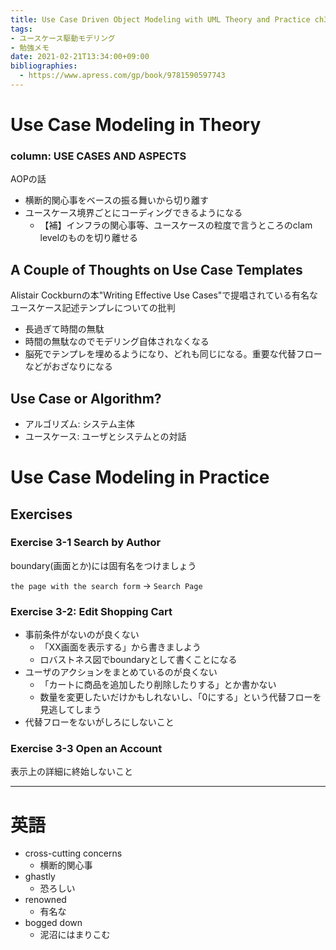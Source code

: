 ```yaml
---
title: Use Case Driven Object Modeling with UML Theory and Practice ch3. Use Case Modeling (2/2)
tags:
- ユースケース駆動モデリング
- 勉強メモ
date: 2021-02-21T13:34:00+09:00
bibliographies: 
  - https://www.apress.com/gp/book/9781590597743
---
```


# Use Case Modeling in Theory #

### column: USE CASES AND ASPECTS ###

AOPの話

- 横断的関心事をベースの振る舞いから切り離す
- ユースケース境界ごとにコーディングできるようになる
  - 【補】インフラの関心事等、ユースケースの粒度で言うところのclam levelのものを切り離せる

## A Couple of Thoughts on Use Case Templates ##

Alistair Cockburnの本"Writing Effective Use Cases"で提唱されている有名なユースケース記述テンプレについての批判

- 長過ぎて時間の無駄
- 時間の無駄なのでモデリング自体されなくなる
- 脳死でテンプレを埋めるようになり、どれも同じになる。重要な代替フローなどがおざなりになる


## Use Case or Algorithm? ##

- アルゴリズム: システム主体
- ユースケース: ユーザとシステムとの対話


# Use Case Modeling in Practice #

## Exercises ##

### Exercise 3-1 Search by Author ###

boundary(画面とか)には固有名をつけましょう

`the page with the search form` -> `Search Page`


### Exercise 3-2: Edit Shopping Cart ###

- 事前条件がないのが良くない
  - 「XX画面を表示する」から書きましよう
  - ロバストネス図でboundaryとして書くことになる
- ユーザのアクションをまとめているのが良くない
  - 「カートに商品を追加したり削除したりする」とか書かない
  - 数量を変更したいだけかもしれないし、「0にする」という代替フローを見逃してしまう
- 代替フローをないがしろにしないこと

### Exercise 3-3 Open an Account ###

表示上の詳細に終始しないこと


----------------------------------------

# 英語 #

- cross-cutting concerns
  - 横断的関心事
- ghastly
  - 恐ろしい
- renowned
  - 有名な
- bogged down
  - 泥沼にはまりこむ
